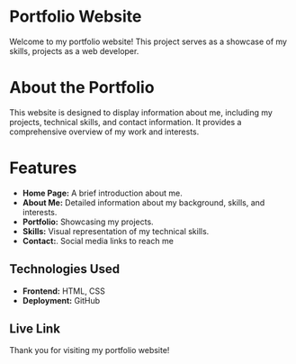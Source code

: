 # Portfolio Website

Welcome to my portfolio website! This project serves as a showcase of my skills, projects as a web developer.

# About the Portfolio
This website is designed to display information about me, including my projects, technical skills, and contact information. It provides a comprehensive overview of my work and interests.

# Features
- **Home Page:** A brief introduction about me.
- **About Me:** Detailed information about my background, skills, and interests.
- **Portfolio:** Showcasing my projects.
- **Skills:** Visual representation of my technical skills.
- **Contact:**. Social media links to reach me

##  Technologies Used
- **Frontend:** HTML, CSS
- **Deployment:** GitHub

##  Live Link


Thank you for visiting my portfolio website!

